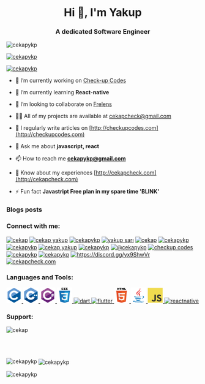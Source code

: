 <h1 align="center">Hi 👋, I'm Yakup</h1>
<h3 align="center">A dedicated Software Engineer</h3>

<p align="left"> <img src="https://komarev.com/ghpvc/?username=cekapykp&label=Profile%20views&color=0e75b6&style=flat" alt="cekapykp" /> </p>

<p align="left"> <a href="https://github.com/ryo-ma/github-profile-trophy"><img src="https://github-profile-trophy.vercel.app/?username=cekapykp" alt="cekapykp" /></a> </p>

<p align="left"> <a href="https://twitter.com/cekapykp" target="blank"><img src="https://img.shields.io/twitter/follow/cekapykp?logo=twitter&style=for-the-badge" alt="cekapykp" /></a> </p>

- 🔭 I’m currently working on [Check-up Codes](https://www.youtube.com/channel/UC0h8nWBagG0vPOPknFw4-ww)

- 🌱 I’m currently learning **React-native**

- 👯 I’m looking to collaborate on [Frelens](https://www.frelens.com)

- 👨‍💻 All of my projects are available at [cekapcheck@gmail.com](cekapcheck@gmail.com)

- 📝 I regularly write articles on [http://checkupcodes.com](http://checkupcodes.com)

- 💬 Ask me about **javascript, react**

- 📫 How to reach me **cekapykp@gmail.com**

- 📄 Know about my experiences [http://cekapcheck.com](http://cekapcheck.com)

- ⚡ Fun fact **Javastript Free plan in my spare time 'BLINK'**

### Blogs posts
<!-- BLOG-POST-LIST:START -->
<!-- BLOG-POST-LIST:END -->

<h3 align="left">Connect with me:</h3>
<p align="left">
<a href="https://codepen.io/cekap" target="blank"><img align="center" src="https://raw.githubusercontent.com/rahuldkjain/github-profile-readme-generator/master/src/images/icons/Social/codepen.svg" alt="cekap" height="30" width="40" /></a>
<a href="https://dev.to/cekap yakup" target="blank"><img align="center" src="https://raw.githubusercontent.com/rahuldkjain/github-profile-readme-generator/master/src/images/icons/Social/devto.svg" alt="cekap yakup" height="30" width="40" /></a>
<a href="https://twitter.com/cekapykp" target="blank"><img align="center" src="https://raw.githubusercontent.com/rahuldkjain/github-profile-readme-generator/master/src/images/icons/Social/twitter.svg" alt="cekapykp" height="30" width="40" /></a>
<a href="https://linkedin.com/in/yakup sarı" target="blank"><img align="center" src="https://raw.githubusercontent.com/rahuldkjain/github-profile-readme-generator/master/src/images/icons/Social/linked-in-alt.svg" alt="yakup sarı" height="30" width="40" /></a>
<a href="https://stackoverflow.com/users/17337599/cekap" target="blank"><img align="center" src="https://raw.githubusercontent.com/rahuldkjain/github-profile-readme-generator/master/src/images/icons/Social/stack-overflow.svg" alt="cekap" height="30" width="40" /></a>
<a href="https://codesandbox.com/cekapykp" target="blank"><img align="center" src="https://raw.githubusercontent.com/rahuldkjain/github-profile-readme-generator/master/src/images/icons/Social/codesandbox.svg" alt="cekapykp" height="30" width="40" /></a>
<a href="https://kaggle.com/cekapykp" target="blank"><img align="center" src="https://raw.githubusercontent.com/rahuldkjain/github-profile-readme-generator/master/src/images/icons/Social/kaggle.svg" alt="cekapykp" height="30" width="40" /></a>
<a href="https://fb.com/cekap yakup" target="blank"><img align="center" src="https://raw.githubusercontent.com/rahuldkjain/github-profile-readme-generator/master/src/images/icons/Social/facebook.svg" alt="cekap yakup" height="30" width="40" /></a>
<a href="https://instagram.com/cekapykp" target="blank"><img align="center" src="https://raw.githubusercontent.com/rahuldkjain/github-profile-readme-generator/master/src/images/icons/Social/instagram.svg" alt="cekapykp" height="30" width="40" /></a>
<a href="https://medium.com/@cekapykp" target="blank"><img align="center" src="https://raw.githubusercontent.com/rahuldkjain/github-profile-readme-generator/master/src/images/icons/Social/medium.svg" alt="@cekapykp" height="30" width="40" /></a>
<a href="https://www.youtube.com/c/checkup codes" target="blank"><img align="center" src="https://raw.githubusercontent.com/rahuldkjain/github-profile-readme-generator/master/src/images/icons/Social/youtube.svg" alt="checkup codes" height="30" width="40" /></a>
<a href="https://www.codechef.com/users/cekapykp" target="blank"><img align="center" src="https://cdn.jsdelivr.net/npm/simple-icons@3.1.0/icons/codechef.svg" alt="cekapykp" height="30" width="40" /></a>
<a href="https://auth.geeksforgeeks.org/user/cekapykp" target="blank"><img align="center" src="https://raw.githubusercontent.com/rahuldkjain/github-profile-readme-generator/master/src/images/icons/Social/geeks-for-geeks.svg" alt="cekapykp" height="30" width="40" /></a>
<a href="https://discord.gg/https://discord.gg/yx9ShwVr" target="blank"><img align="center" src="https://raw.githubusercontent.com/rahuldkjain/github-profile-readme-generator/master/src/images/icons/Social/discord.svg" alt="https://discord.gg/yx9ShwVr" height="30" width="40" /></a>
<a href="/cekapcheck.com" target="blank"><img align="center" src="https://raw.githubusercontent.com/rahuldkjain/github-profile-readme-generator/master/src/images/icons/Social/rss.svg" alt="cekapcheck.com" height="30" width="40" /></a>
</p>

<h3 align="left">Languages and Tools:</h3>
<p align="left"> <a href="https://www.cprogramming.com/" target="_blank" rel="noreferrer"> <img src="https://raw.githubusercontent.com/devicons/devicon/master/icons/c/c-original.svg" alt="c" width="40" height="40"/> </a> <a href="https://www.w3schools.com/cpp/" target="_blank" rel="noreferrer"> <img src="https://raw.githubusercontent.com/devicons/devicon/master/icons/cplusplus/cplusplus-original.svg" alt="cplusplus" width="40" height="40"/> </a> <a href="https://www.w3schools.com/cs/" target="_blank" rel="noreferrer"> <img src="https://raw.githubusercontent.com/devicons/devicon/master/icons/csharp/csharp-original.svg" alt="csharp" width="40" height="40"/> </a> <a href="https://www.w3schools.com/css/" target="_blank" rel="noreferrer"> <img src="https://raw.githubusercontent.com/devicons/devicon/master/icons/css3/css3-original-wordmark.svg" alt="css3" width="40" height="40"/> </a> <a href="https://dart.dev" target="_blank" rel="noreferrer"> <img src="https://www.vectorlogo.zone/logos/dartlang/dartlang-icon.svg" alt="dart" width="40" height="40"/> </a> <a href="https://flutter.dev" target="_blank" rel="noreferrer"> <img src="https://www.vectorlogo.zone/logos/flutterio/flutterio-icon.svg" alt="flutter" width="40" height="40"/> </a> <a href="https://www.w3.org/html/" target="_blank" rel="noreferrer"> <img src="https://raw.githubusercontent.com/devicons/devicon/master/icons/html5/html5-original-wordmark.svg" alt="html5" width="40" height="40"/> </a> <a href="https://www.java.com" target="_blank" rel="noreferrer"> <img src="https://raw.githubusercontent.com/devicons/devicon/master/icons/java/java-original.svg" alt="java" width="40" height="40"/> </a> <a href="https://developer.mozilla.org/en-US/docs/Web/JavaScript" target="_blank" rel="noreferrer"> <img src="https://raw.githubusercontent.com/devicons/devicon/master/icons/javascript/javascript-original.svg" alt="javascript" width="40" height="40"/> </a> <a href="https://reactnative.dev/" target="_blank" rel="noreferrer"> <img src="https://reactnative.dev/img/header_logo.svg" alt="reactnative" width="40" height="40"/> </a> </p>


<h3 align="left">Support:</h3>
<p><a href="https://www.buymeacoffee.com/cekap"> <img align="left" src="https://cdn.buymeacoffee.com/buttons/v2/default-yellow.png" height="50" width="210" alt="cekap" /></a></p><br><br><br><br>

<p><img align="left" src="https://github-readme-stats.vercel.app/api/top-langs?username=cekapykp&show_icons=true&locale=en&layout=compact" alt="cekapykp" /></p>

<p>&nbsp;<img align="center" src="https://github-readme-stats.vercel.app/api?username=cekapykp&show_icons=true&locale=en" alt="cekapykp" /></p>

<p><img align="center" src="https://github-readme-streak-stats.herokuapp.com/?user=cekapykp&" alt="cekapykp" /></p>
